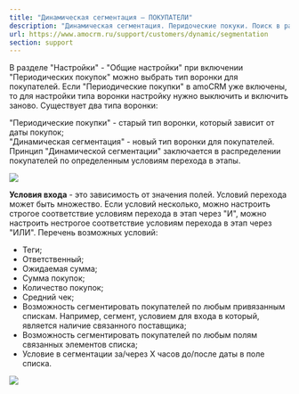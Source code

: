 ```yaml
---
title: "Динамическая сегментация — ПОКУПАТЕЛИ"
description: "Динамическая сегментация. Перидоческие покуки. Поиск в разделе "
url: https://www.amocrm.ru/support/customers/dynamic/segmentation
section: support
---
```


В разделе "Настройки" - "Общие настройки" при включении "Периодических покупок" можно выбрать тип воронки для покупателей. Если "Периодические покупки" в amoCRM уже включены, то для настройки типа воронки настройку нужно выключить и включить заново. Существует два типа воронки:

"Периодические покупки" - старый тип воронки, который зависит от даты покупок;  
"Динамическая сегментация" - новый тип воронки для покупателей. Принцип "Динамической сегментации" заключается в распределении покупателей по определенным условиям перехода в этапы.

![](/uploads/2019/06/Динамическая-сегментация-1.jpg)

**Условия входа** - это зависимость от значения полей. Условий перехода может быть множество. Если условий несколько, можно настроить строгое соответствие условиям перехода в этап через "И", можно настроить нестрогое соответствие условиям перехода в этап через "ИЛИ". Перечень возможных условий:

- Теги;
- Ответственный;
- Ожидаемая сумма;
- Сумма покупок;
- Количество покупок;
- Средний чек;
- Возможность сегментировать покупателей по любым привязанным спискам. Например, сегмент, условием для входа в который, является наличие связанного поставщика;
- Возможность сегментировать покупателей по любым полям связанных элементов списка;
- Условие в сегментации за/через X часов до/после даты в поле списка.

![](/uploads/2019/06/Динамическая-сегментация-2.jpg)